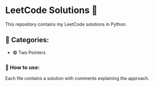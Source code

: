 # LeetCode Solutions 🚀

This repository contains my LeetCode solutions in Python.

## 📂 Categories:
- 🟢 Two Pointers

### 📌 How to use:
Each file contains a solution with comments explaining the approach.
